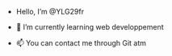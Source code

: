 - Hello, I’m @YLG29fr

- 🌱 I’m currently learning web developpement
- 📫 You can contact me through Git atm


<!---
YLG29fr/YLG29fr is a ✨ special ✨ repository because its `README.md` (this file) appears on your GitHub profile.
You can click the Preview link to take a look at your changes.
--->
